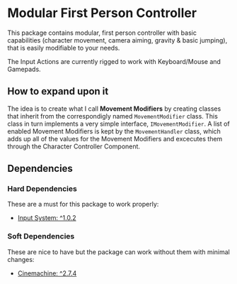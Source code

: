 # Modular First Person Controller

This package contains modular, first person controller with basic capabilities (character movement, camera aiming, gravity & basic jumping), that is easily modifiable to your needs.

The Input Actions are currently rigged to work with Keyboard/Mouse and Gamepads.

## How to expand upon it

The idea is to create what I call **Movement Modifiers** by creating classes that inherit from the correspondigly named `MovementModifier` class. This class in turn implements a very simple interface, `IMovementModifier`. A list of enabled Movement Modifiers is kept by the `MovementHandler` class, which adds up all of the values for the Movement Modifiers and excecutes them through the Character Controller Component.

## Dependencies

### Hard Dependencies

These are a must for this package to work properly:

- [Input System: ^1.0.2](https://docs.unity3d.com/Packages/com.unity.inputsystem@1.0/manual/QuickStartGuide.html)

### Soft Dependencies

These are nice to have but the package can work without them with minimal changes:

- [Cinemachine: ^2.7.4](https://docs.unity3d.com/Packages/com.unity.cinemachine@2.7/manual/index.html)
